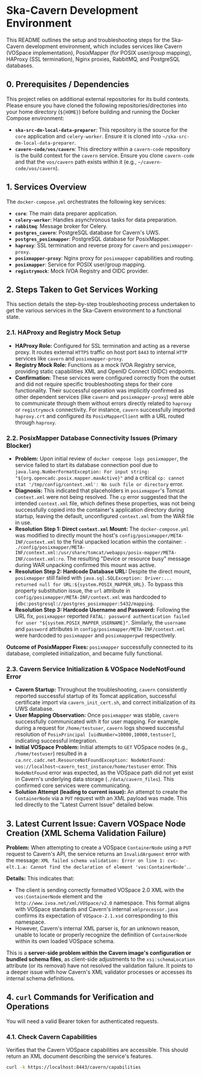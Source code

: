 # Ska-Cavern Development Environment

This README outlines the setup and troubleshooting steps for the Ska-Cavern development environment, which includes services like Cavern (VOSpace implementation), PosixMapper (for POSIX user/group mapping), HAProxy (SSL termination), Nginx proxies, RabbitMQ, and PostgreSQL databases.

## 0. Prerequisites / Dependencies

This project relies on additional external repositories for its build contexts. Please ensure you have cloned the following repositories/directories into your home directory (`${HOME}`) before building and running the Docker Compose environment:

* **`ska-src-dm-local-data-preparer`**: This repository is the source for the `core` application and `celery-worker`. Ensure it is cloned into `~/ska-src-dm-local-data-preparer`.
* **`cavern-code/vos/cavern`**: This directory within a `cavern-code` repository is the build context for the `cavern` service. Ensure you clone `cavern-code` and that the `vos/cavern` path exists within it (e.g., `~/cavern-code/vos/cavern`).

## 1. Services Overview

The `docker-compose.yml` orchestrates the following key services:

* **`core`**: The main data preparer application.
* **`celery-worker`**: Handles asynchronous tasks for data preparation.
* **`rabbitmq`**: Message broker for Celery.
* **`postgres_cavern`**: PostgreSQL database for Cavern's UWS.
* **`postgres_posixmapper`**: PostgreSQL database for PosixMapper.
* **`haproxy`**: SSL termination and reverse proxy for `cavern` and `posixmapper-proxy`.
* **`posixmapper-proxy`**: Nginx proxy for `posixmapper` capabilities and routing.
* **`posixmapper`**: Service for POSIX user/group mapping.
* **`registrymock`**: Mock IVOA Registry and OIDC provider.

## 2. Steps Taken to Get Services Working

This section details the step-by-step troubleshooting process undertaken to get the various services in the Ska-Cavern environment to a functional state.

### 2.1. HAProxy and Registry Mock Setup

* **HAProxy Role:** Configured for SSL termination and acting as a reverse proxy. It routes external `HTTPS` traffic on host port `8443` to internal `HTTP` services like `cavern` and `posixmapper-proxy`.
* **Registry Mock Role:** Functions as a mock IVOA Registry service, providing static capabilities XML and OpenID Connect (OIDC) endpoints.
* **Confirmation:** These services were configured correctly from the outset and did not require specific troubleshooting steps for their core functionality. Their successful operation was implicitly confirmed as other dependent services (like `cavern` and `posixmapper-proxy`) were able to communicate through them without errors directly related to `haproxy` or `registrymock` connectivity. For instance, `cavern` successfully imported `haproxy.crt` and configured its `PosixMapperClient` with a URL routed through `haproxy`.

### 2.2. PosixMapper Database Connectivity Issues (Primary Blocker)

* **Problem:** Upon initial review of `docker compose logs posixmapper`, the service failed to start its database connection pool due to `java.lang.NumberFormatException: For input string: "${org.opencadc.posix.mapper.maxActive}"` and a critical `cp: cannot stat '/tmp/config/context.xml': No such file or directory` error.
* **Diagnosis:** This indicated that placeholders in `posixmapper`'s Tomcat `context.xml` were not being resolved. The `cp` error suggested that the intended `context.xml` file, which defines these properties, was not being successfully copied into the container's application directory during startup, leaving the default, unconfigured `context.xml` from the WAR file in use.
* **Resolution Step 1: Direct `context.xml` Mount:** The `docker-compose.yml` was modified to directly mount the host's `config/posixmapper/META-INF/context.xml` to the final unpacked location within the container: `- ./config/posixmapper/META-INF/context.xml:/usr/share/tomcat/webapps/posix-mapper/META-INF/context.xml:ro`. The resulting "Device or resource busy" message during WAR unpacking confirmed this mount was active.
* **Resolution Step 2: Hardcode Database URL:** Despite the direct mount, `posixmapper` still failed with `java.sql.SQLException: Driver:... returned null for URL:${system.POSIX_MAPPER_URL}`. To bypass this property substitution issue, the `url` attribute in `config/posixmapper/META-INF/context.xml` was hardcoded to `jdbc:postgresql://postgres_posixmapper:5432/mapping`.
* **Resolution Step 3: Hardcode Username and Password:** Following the URL fix, `posixmapper` reported `FATAL: password authentication failed for user "${system.POSIX_MAPPER_USERNAME}"`. Similarly, the `username` and `password` attributes in `config/posixmapper/META-INF/context.xml` were hardcoded to `posixmapper` and `posixmapperpwd` respectively.

**Outcome of PosixMapper Fixes:** `posixmapper` successfully connected to its database, completed initialization, and became fully functional.

### 2.3. Cavern Service Initialization & VOSpace NodeNotFound Error

* **Cavern Startup:** Throughout the troubleshooting, `cavern` consistently reported successful startup of its Tomcat application, successful certificate import via `cavern_init_cert.sh`, and correct initialization of its UWS database.
* **User Mapping Observation:** Once `posixmapper` was stable, `cavern` successfully communicated with it for user mapping. For example, during a request for `/home/testuser`, `cavern` logs showed successful resolution of `PosixPrincipal [uidNumber=10000,10000,testuser]`, indicating successful integration.
* **Initial VOSpace Problem:** Initial attempts to `GET` VOSpace nodes (e.g., `/home/testuser`) resulted in a `ca.nrc.cadc.net.ResourceNotFoundException: NodeNotFound: vos://localhost~cavern_test_instance/home/testuser` error. This `NodeNotFound` error was expected, as the VOSpace path did not yet exist in Cavern's underlying data storage (`./data/cavern_files`). This confirmed core services were communicating.
* **Solution Attempt (leading to current issue):** An attempt to create the `ContainerNode` via a `PUT` request with an XML payload was made. This led directly to the "Latest Current Issue" detailed below.

## 3. Latest Current Issue: Cavern VOSpace Node Creation (XML Schema Validation Failure)

**Problem:**
When attempting to create a VOSpace `ContainerNode` using a `PUT` request to Cavern's API, the service returns an `InvalidArgument` error with the message: `XML failed schema validation: Error on line 1: cvc-elt.1.a: Cannot find the declaration of element 'vos:ContainerNode'.`.

**Details:**
This indicates that:
* The client is sending correctly formatted VOSpace 2.0 XML with the `vos:ContainerNode` element and the `http://www.ivoa.net/xml/VOSpace/v2.0` namespace. This format aligns with VOSpace standards and Cavern's internal `xmlprocessor.java` confirms its expectation of `VOSpace-2.1.xsd` corresponding to this namespace.
* However, Cavern's internal XML parser is, for an unknown reason, unable to locate or properly recognize the definition of `ContainerNode` within its own loaded VOSpace schema.

This is a **server-side problem within the Cavern image's configuration or bundled schema files**, as client-side adjustments to the `xsi:schemaLocation` attribute (or its removal) have not resolved the validation failure. It points to a deeper issue with how Cavern's XML validator processes or accesses its internal schema definitions.

## 4. `curl` Commands for Verification and Operations

You will need a valid Bearer token for authenticated requests.

### 4.1. Check Cavern Capabilities

Verifies that the Cavern VOSpace capabilities are accessible. This should return an XML document describing the service's features.

```bash
curl -k https://localhost:8443/cavern/capabilities
